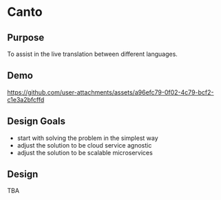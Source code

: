 # Canto

## Purpose

To assist in the live translation between different languages.


## Demo
https://github.com/user-attachments/assets/a96efc79-0f02-4c79-bcf2-c1e3a2bfcffd


## Design Goals
- start with solving the problem in the simplest way
- adjust the solution to be cloud service agnostic
- adjust the solution to be scalable microservices

## Design

TBA
